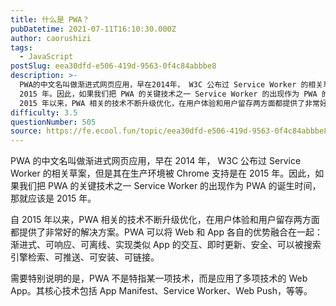 ```yaml
---
title: 什么是 PWA？
pubDatetime: 2021-07-11T16:10:30.000Z
author: caorushizi
tags:
  - JavaScript
postSlug: eea30dfd-e506-419d-9563-0f4c84abbbe8
description: >-
  PWA的中文名叫做渐进式网页应用，早在2014年， W3C 公布过 Service Worker 的相关草案，但是其在生产环境被 Chrome 支持是在
  2015 年。因此，如果我们把 PWA 的关键技术之一 Service Worker 的出现作为 PWA 的诞生时间，那就应该是 2015 年。 自
  2015 年以来，PWA 相关的技术不断升级优化，在用户体验和用户留存两方面都提供了非常好的解决
difficulty: 3.5
questionNumber: 505
source: https://fe.ecool.fun/topic/eea30dfd-e506-419d-9563-0f4c84abbbe8
---
```


PWA 的中文名叫做渐进式网页应用，早在 2014 年， W3C 公布过 Service Worker 的相关草案，但是其在生产环境被 Chrome 支持是在 2015 年。因此，如果我们把 PWA 的关键技术之一 Service Worker 的出现作为 PWA 的诞生时间，那就应该是 2015 年。

自 2015 年以来，PWA 相关的技术不断升级优化，在用户体验和用户留存两方面都提供了非常好的解决方案。PWA 可以将 Web 和 App 各自的优势融合在一起：渐进式、可响应、可离线、实现类似 App 的交互、即时更新、安全、可以被搜索引擎检索、可推送、可安装、可链接。

需要特别说明的是，PWA 不是特指某一项技术，而是应用了多项技术的 Web App。其核心技术包括 App Manifest、Service Worker、Web Push，等等。
